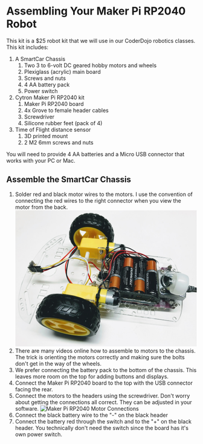 # Assembling Your Maker Pi RP2040 Robot

This kit is a $25 robot kit that we will use in our CoderDojo robotics classes.  This kit includes:

1. A SmartCar Chassis
    1. Two 3 to 6-volt DC geared hobby motors and wheels
    2. Plexiglass (acrylic) main board
    3. Screws and nuts
    4. 4 AA battery pack
    5. Power switch
2. Cytron Maker Pi RP2040 kit
    1. Maker Pi RP2040 board
    2. 4x Grove to female header cables
    3. Screwdriver
    4. Silicone rubber feet (pack of 4)
3. Time of Flight distance sensor
    1. 3D printed mount
    2. 2 M2 6mm screws and nuts

You will need to provide 4 AA batteries and a Micro USB connector that works with your PC or Mac.

## Assemble the SmartCar Chassis

1. Solder red and black motor wires to the motors.  I use the convention of connecting the red wires to the right connector when you view the motor from the back.
![](../../img/maker-pi-rp2040-robot-bottom.jpg)
2. There are many videos online how to assemble to motors to the chassis.  The trick is orienting the motors correctly and making sure the bolts don't get in the way of the wheels.
3. We prefer connecting the battery pack to the bottom of the chassis.  This leaves more room on the top for adding buttons and displays.
4. Connect the Maker Pi RP2040 board to the top with the USB connector facing the rear.
5. Connect the motors to the headers using the screwdriver.  Don't worry about getting the connections all correct.  They can be adjusted in your software.
   ![Maker Pi RP2040 Motor Connections](../img/maker-pi-rp2040-motor-connections.jpg)
6. Connect the black battery wire to the "-" on the black header
7. Connect the battery red through the switch and to the "+" on the black header.  You technically don't need the switch since the board has it's own power switch.
